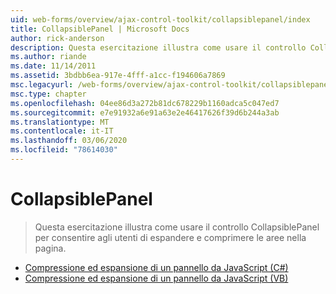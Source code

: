 ```yaml
---
uid: web-forms/overview/ajax-control-toolkit/collapsiblepanel/index
title: CollapsiblePanel | Microsoft Docs
author: rick-anderson
description: Questa esercitazione illustra come usare il controllo CollapsiblePanel per consentire agli utenti di espandere e comprimere le aree nella pagina.
ms.author: riande
ms.date: 11/14/2011
ms.assetid: 3bdbb6ea-917e-4fff-a1cc-f194606a7869
msc.legacyurl: /web-forms/overview/ajax-control-toolkit/collapsiblepanel
msc.type: chapter
ms.openlocfilehash: 04ee86d3a272b81dc678229b1160adca5c047ed7
ms.sourcegitcommit: e7e91932a6e91a63e2e46417626f39d6b244a3ab
ms.translationtype: MT
ms.contentlocale: it-IT
ms.lasthandoff: 03/06/2020
ms.locfileid: "78614030"
---
```

# <a name="collapsiblepanel"></a>CollapsiblePanel

> Questa esercitazione illustra come usare il controllo CollapsiblePanel per consentire agli utenti di espandere e comprimere le aree nella pagina.

- [Compressione ed espansione di un pannello da JavaScript (C#)](collapsing-and-expanding-a-panel-from-javascript-cs.md)
- [Compressione ed espansione di un pannello da JavaScript (VB)](collapsing-and-expanding-a-panel-from-javascript-vb.md)
